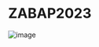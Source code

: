 # ZABAP2023
![image]([https://github.com/xxx/xxx/blob/master/xxx/xxx.png](https://github.com/yincheng1999/ZABAP2023/blob/main/CA02/1.CA02%E7%BB%84%E4%BB%B6%E5%88%86%E9%85%8D%E5%B7%A5%E5%BA%8F%E6%97%B6%E6%9C%AA%E6%89%BE%E5%88%B0%E6%9C%89%E6%95%88%E7%9A%84%E7%89%A9%E6%96%99%E5%8D%95.png))

